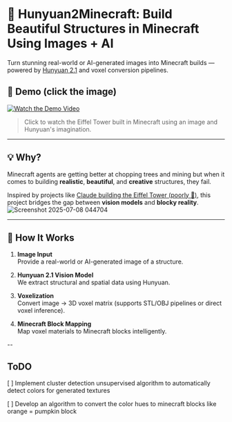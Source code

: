 # 🗼 Hunyuan2Minecraft: Build Beautiful Structures in Minecraft Using Images + AI

Turn stunning real-world or AI-generated images into Minecraft builds — powered by [Hunyuan 2.1](https://github.com/Tencent-Hunyuan/Hunyuan3D-2.1/) and voxel conversion pipelines.

## 🎥 Demo (click the image)

[![Watch the Demo Video](https://github.com/user-attachments/assets/51702fa5-feee-41c5-9100-948e25c3bff5)](https://www.youtube.com/watch?v=d4WiroXOokU)
> Click to watch the Eiffel Tower built in Minecraft using an image and Hunyuan's imagination.

---

## 💡 Why?

Minecraft agents are getting better at chopping trees and mining but when it comes to building **realistic**, **beautiful**, and **creative** structures, they fail.

Inspired by projects like [Claude building the Eiffel Tower (poorly 😬)](https://www.reddit.com/r/mcp/comments/1jgicku/claudes_building_the_eiffel_tower_in_realtime/), this project bridges the gap between **vision models** and **blocky reality**.
![Screenshot 2025-07-08 044704](https://github.com/user-attachments/assets/be7f1b4b-6659-4d13-a753-7cdf7ea715c1)


---

## 🧠 How It Works

1. **Image Input**  
   Provide a real-world or AI-generated image of a structure.

2. **Hunyuan 2.1 Vision Model**  
   We extract structural and spatial data using Hunyuan.

3. **Voxelization**  
   Convert image → 3D voxel matrix (supports STL/OBJ pipelines or direct voxel inference).

4. **Minecraft Block Mapping**  
   Map voxel materials to Minecraft blocks intelligently.


-- 

## ToDO 

[ ] Implement cluster detection unsupervised algorithm to automatically detect colors for generated textures

[ ] Develop an algorithm to convert the color hues to minecraft blocks like orange = pumpkin block
